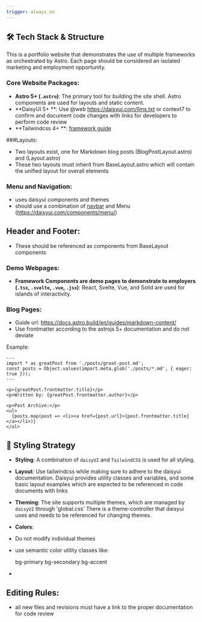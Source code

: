 ```yaml
---
trigger: always_on
---
```




## 🛠️ Tech Stack & Structure

This is a portfolio website that demonstrates the use of multiple frameworks as orchestrated by Astro. Each page should be considered an isolated marketing and employment opportunity.

### Core Website Packages:

- **Astro 5+ (`.astro`)**: The primary tool for building the site shell. Astro components are used for layouts and static content.
- **DaisyUI 5+ **: Use @web https://daisyui.com/llms.txt or context7 to confirm and document code changes with links for developers to perform code review
- **Tailwindcss 4+ **: [framework guide](https://tailwindcss.com/docs/installation/framework-guides/astro)

###Layouts:
- Two layouts exist, one for Markdown blog posts (BlogPostLayout.astro) and (Layout.astro)
- These two layouts must inherit from BaseLayout.astro which will contain the unified layout for overall elements

### Menu and Navigation:
- uses daisyui components and themes
- should use a combination of [navbar](https://daisyui.com/components/navbar/) and Menu (https://daisyui.com/components/menu/)

## Header and Footer:
- These should be referenced as components from BaseLayout components 

### Demo Webpages:

- **Framework Components are demo pages to demonstrate to employers (`.tsx`, `.svelte`, `.vue`, `.jsx`)**: React, Svelte, Vue, and Solid are used for islands of interactivity.

### Blog Pages: 

- Guide url: https://docs.astro.build/en/guides/markdown-content/
- Use frontmatter according to the astrojs 5+ documentation and do not deviate  

Example: 

```astro
---
import * as greatPost from './posts/great-post.md';
const posts = Object.values(import.meta.glob('./posts/*.md', { eager: true }));
---

<p>{greatPost.frontmatter.title}</p>
<p>Written by: {greatPost.frontmatter.author}</p>

<p>Post Archive:</p>
<ul>
  {posts.map(post => <li><a href={post.url}>{post.frontmatter.title}</a></li>)}
</ul>
```

## 💅 Styling Strategy
- **Styling**: A combination of `daisyUI` and `TailwindCSS` is used for all styling.
- **Layout**: Use tailwindcss while making sure to adhere to the daisyui documentation. Daisyui provides utility classes and variables, and some basic layout examples which are expected to be referenced in code documents with links
- **Theming**: The site supports multiple themes, which are managed by `daisyUI` through 'global.css' There is a theme-controller that daisyui uses and needs to be referenced for changing themes. 
- **Colors**:
- Do not modify individual themes
- use semantic color utility classes like:

    bg-primary
    bg-secondary
    bg-accent
-

## Editing Rules:
- all new files and revisions must have a link to the proper documentation for code review